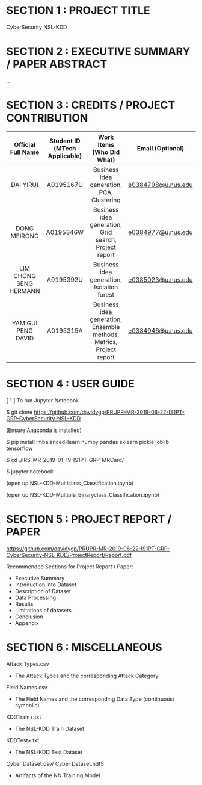 # SECTION 1 : PROJECT TITLE
CyberSecurity NSL-KDD


# SECTION 2 : EXECUTIVE SUMMARY / PAPER ABSTRACT

...

# SECTION 3 : CREDITS / PROJECT CONTRIBUTION
| Official Full Name | Student ID (MTech Applicable)| Work Items (Who Did What) | Email (Optional) |
| :---: | :---: | :---: | :---: |
| DAI YIRUI | A0195167U | Business idea generation, PCA, Clustering | e0384798@u.nus.edu |
| DONG MEIRONG | A0195346W | Business idea generation, Grid search, Project report | e0384977@u.nus.edu |
| LIM CHONG SENG HERMANN | A0195392U	| Business idea generation, Isolation forest	| e0385023@u.nus.edu |
| YAM GUI PENG DAVID | A0195315A	| Business idea generation, Ensemble methods, Metrics, Project report | e0384946@u.nus.edu |


# SECTION 4 : USER GUIDE
[ 1 ] To run Jupyter Notebook 

$ git clone https://github.com/davidygp/PRUPR-MR-2019-06-22-IS1PT-GRP-CyberSecurity-NSL-KDD

  (Ensure Anaconda is installed)
  
$ pip install imbalanced-learn numpy pandas sklearn pickle joblib tensorflow

$ cd ./IRS-MR-2019-01-19-IS1PT-GRP-MRCard/

$ jupyter notebook

  (open up NSL-KDD-Multiclass_Classification.ipynb)
  
  (open up NSL-KDD-Multiple_Binaryclass_Classification.ipynb)

# SECTION 5 : PROJECT REPORT / PAPER
https://github.com/davidygp/PRUPR-MR-2019-06-22-IS1PT-GRP-CyberSecurity-NSL-KDD/ProjectReport/Report.pdf

Recommended Sections for Project Report / Paper:
- Executive Summary
- Introduction into Dataset
- Description of Dataset
- Data Processing
- Results
- Limitations of datasets 
- Conclusion
- Appendix

# SECTION 6 : MISCELLANEOUS
Attack Types.csv
- The Attack Types and the corresponding Attack Category

Field Names.csv
- The Field Names and the corresponding Data Type (continuous/ symbolic)

KDDTrain+.txt
- The NSL-KDD Train Dataset

KDDTest+.txt
- The NSL-KDD Test Dataset

Cyber Dataset.csv/ Cyber Dataset.hdf5
- Artifacts of the NN Training Model
